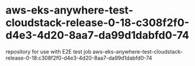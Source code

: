 # aws-eks-anywhere-test-cloudstack-release-0-18-c308f2f0-d4e3-4d20-8aa7-da99d1dabfd0-74
repository for use with E2E test job aws-eks-anywhere-test-cloudstack-release-0-18:c308f2f0-d4e3-4d20-8aa7-da99d1dabfd0-74
